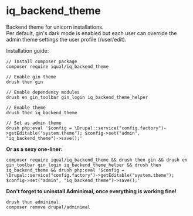 # iq_backend_theme

Backend theme for unicorn installations.\
Per default, gin's dark mode is enabled but each user can override the admin
theme settings the user profile (/user/edit).

Installation guide:

    // Install composer package
    composer require iqual/iq_backend_theme

    // Enable gin theme
    drush then gin

    // Enable dependency modules
    drush en gin_toolbar gin_login iq_backend_theme_helper

    // Enable theme
    drush then iq_backend_theme

    // Set as admin theme
    drush php:eval '$config = \Drupal::service("config.factory")->getEditable("system.theme"); $config->set("admin", "iq_backend_theme")->save();'

**Or as a sexy one-liner:**

    composer require iqual/iq_backend_theme && drush then gin && drush en gin_toolbar gin_login iq_backend_theme_helper && drush then iq_backend_theme && drush php:eval '$config = \Drupal::service("config.factory")->getEditable("system.theme"); $config->set("admin", "iq_backend_theme")->save();'

**Don't forget to uninstall Adminimal, once everything is working fine!**

    drush thun adminimal
    composer remove drupal/adminimal

